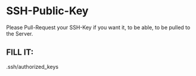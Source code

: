 # SSH-Public-Key
Please Pull-Request your SSH-Key if you want it, to be able, to be pulled to the Server.

FILL IT:
---
.ssh/authorized_keys 
